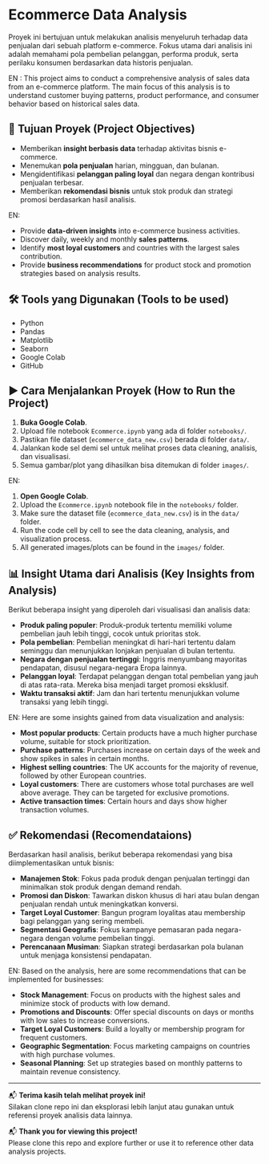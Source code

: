# Ecommerce Data Analysis

Proyek ini bertujuan untuk melakukan analisis menyeluruh terhadap data penjualan dari sebuah platform e-commerce. Fokus utama dari analisis ini adalah memahami pola pembelian pelanggan, performa produk, serta perilaku konsumen berdasarkan data historis penjualan.

EN :
This project aims to conduct a comprehensive analysis of sales data from an e-commerce platform. The main focus of this analysis is to understand customer buying patterns, product performance, and consumer behavior based on historical sales data.

## 📌 Tujuan Proyek (Project Objectives)

- Memberikan **insight berbasis data** terhadap aktivitas bisnis e-commerce.
- Menemukan **pola penjualan** harian, mingguan, dan bulanan.
- Mengidentifikasi **pelanggan paling loyal** dan negara dengan kontribusi penjualan terbesar.
- Memberikan **rekomendasi bisnis** untuk stok produk dan strategi promosi berdasarkan hasil analisis.

EN:
- Provide **data-driven insights** into e-commerce business activities.
- Discover daily, weekly and monthly **sales patterns**.
- Identify **most loyal customers** and countries with the largest sales contribution.
- Provide **business recommendations** for product stock and promotion strategies based on analysis results.


## 🛠 Tools yang Digunakan (Tools to be used)

- Python
- Pandas
- Matplotlib
- Seaborn
- Google Colab
- GitHub


## ▶️ Cara Menjalankan Proyek (How to Run the Project)

1. **Buka Google Colab**.
2. Upload file notebook `Ecommerce.ipynb` yang ada di folder `notebooks/`.
3. Pastikan file dataset (`ecommerce_data_new.csv`) berada di folder `data/`.
4. Jalankan kode sel demi sel untuk melihat proses data cleaning, analisis, dan visualisasi.
5. Semua gambar/plot yang dihasilkan bisa ditemukan di folder `images/`.

EN:
1. **Open Google Colab**.
2. Upload the `Ecommerce.ipynb` notebook file in the `notebooks/` folder.
3. Make sure the dataset file (`ecommerce_data_new.csv`) is in the `data/` folder.
4. Run the code cell by cell to see the data cleaning, analysis, and visualization process.
5. All generated images/plots can be found in the `images/` folder.

## 📊 Insight Utama dari Analisis (Key Insights from Analysis)

Berikut beberapa insight yang diperoleh dari visualisasi dan analisis data:

- **Produk paling populer**: Produk-produk tertentu memiliki volume pembelian jauh lebih tinggi, cocok untuk prioritas stok.
- **Pola pembelian**: Pembelian meningkat di hari-hari tertentu dalam seminggu dan menunjukkan lonjakan penjualan di bulan tertentu.
- **Negara dengan penjualan tertinggi**: Inggris menyumbang mayoritas pendapatan, disusul negara-negara Eropa lainnya.
- **Pelanggan loyal**: Terdapat pelanggan dengan total pembelian yang jauh di atas rata-rata. Mereka bisa menjadi target promosi eksklusif.
- **Waktu transaksi aktif**: Jam dan hari tertentu menunjukkan volume transaksi yang lebih tinggi.

EN:
Here are some insights gained from data visualization and analysis:

- **Most popular products**: Certain products have a much higher purchase volume, suitable for stock prioritization.
- **Purchase patterns**: Purchases increase on certain days of the week and show spikes in sales in certain months.
- **Highest selling countries**: The UK accounts for the majority of revenue, followed by other European countries.
- **Loyal customers**: There are customers whose total purchases are well above average. They can be targeted for exclusive promotions.
- **Active transaction times**: Certain hours and days show higher transaction volumes.

## ✅ Rekomendasi (Recomendataions)

Berdasarkan hasil analisis, berikut beberapa rekomendasi yang bisa diimplementasikan untuk bisnis:

- **Manajemen Stok**: Fokus pada produk dengan penjualan tertinggi dan minimalkan stok produk dengan demand rendah.
- **Promosi dan Diskon**: Tawarkan diskon khusus di hari atau bulan dengan penjualan rendah untuk meningkatkan konversi.
- **Target Loyal Customer**: Bangun program loyalitas atau membership bagi pelanggan yang sering membeli.
- **Segmentasi Geografis**: Fokus kampanye pemasaran pada negara-negara dengan volume pembelian tinggi.
- **Perencanaan Musiman**: Siapkan strategi berdasarkan pola bulanan untuk menjaga konsistensi pendapatan.

EN:
Based on the analysis, here are some recommendations that can be implemented for businesses:

- **Stock Management**: Focus on products with the highest sales and minimize stock of products with low demand.
- **Promotions and Discounts**: Offer special discounts on days or months with low sales to increase conversions.
- **Target Loyal Customers**: Build a loyalty or membership program for frequent customers.
- **Geographic Segmentation**: Focus marketing campaigns on countries with high purchase volumes.
- **Seasonal Planning**: Set up strategies based on monthly patterns to maintain revenue consistency.

---

📬 **Terima kasih telah melihat proyek ini!**  
Silakan clone repo ini dan eksplorasi lebih lanjut atau gunakan untuk referensi proyek analisis data lainnya.

📬 **Thank you for viewing this project!**  
Please clone this repo and explore further or use it to reference other data analysis projects.





